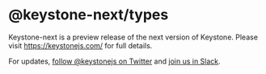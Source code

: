 # @keystone-next/types

Keystone-next is a preview release of the next version of Keystone. Please visit <https://keystonejs.com/> for full details.

For updates, [follow @keystonejs on Twitter](https://twitter.com/keystonejs) and [join us in Slack](https://community.keystonejs.com/).
